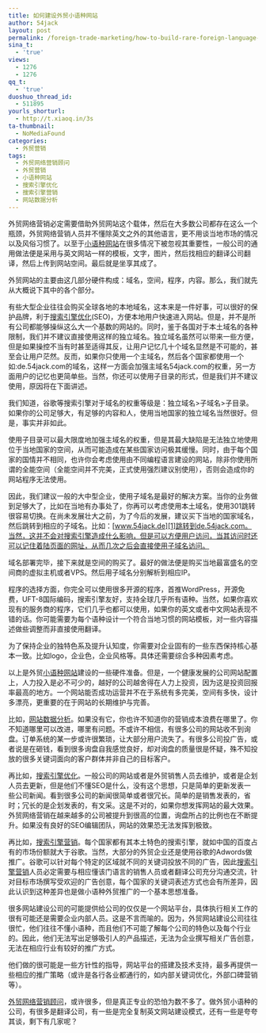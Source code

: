 ```yaml
---
title: 如何建设外贸小语种网站
author: 54jack
layout: post
permalink: /foreign-trade-marketing/how-to-build-rare-foreign-language-website/
sina_t:
  - 'true'
views:
  - 1276
  - 1276
qq_t:
  - 'true'
duoshuo_thread_id:
  - 511895
yourls_shorturl:
  - http://t.xiaoq.in/3s
ta-thumbnail:
  - NoMediaFound
categories:
  - 外贸营销
tags:
  - 外贸网络营销顾问
  - 外贸营销
  - 小语种网站
  - 搜索引擎优化
  - 搜索引擎营销
  - 网站数据分析
---
```

外贸网络营销必定需要借助外贸网站这个载体，然后在大多数公司都存在这么一个瓶颈，外贸网络营销人员并不懂除英文之外的其他语言，更不用谈当地市场的情况以及风俗习惯了。以至于<span class='wp_keywordlink_affiliate'><a href="http://blog.xiaoq.in/tag/%e5%b0%8f%e8%af%ad%e7%a7%8d%e7%bd%91%e7%ab%99/" title="查看小语种网站中的全部文章" target="_blank">小语种网站</a></span>在很多情况下被忽视其重要性，一般公司的通用做法便是采用与英文网站一样的模板，文字，图片，然后找相应的翻译公司翻译，然后上传到网站空间。最后就是坐享其成了。

外贸网站的主要由这几部分硬件构成：域名，空间，程序，内容。那么，我们就先从大概说下其中的各个部分。

有些大型企业往往会购买全球各地的本地域名，这本来是一件好事，可以很好的保护品牌，利于<span class='wp_keywordlink_affiliate'><a href="http://blog.xiaoq.in/tag/%e6%90%9c%e7%b4%a2%e5%bc%95%e6%93%8e%e4%bc%98%e5%8c%96/" title="查看搜索引擎优化中的全部文章" target="_blank">搜索引擎优化</a></span>(SEO)，方便本地用户快速进入网站。但是，并不是所有公司都能够操纵这么大一个基数的网站的。同时，鉴于各国对于本土域名的各种限制，我们并不建议直接使用这样的独立域名。独立域名虽然可以带来一些方便，但是如果操控不当有时甚至适得其反，让用户记忆几十个域名显然是不可能的，甚至会让用户茫然。反而，如果你只使用一个主域名，然后各个国家都使用一个如:de.54jack.com的域名，这样一方面会加强主域名54jack.com的权重，另一方面用户的记忆也更简单些。当然，你还可以使用子目录的形式，但是我们并不建议使用，原因将在下面讲述。

我们知道，谷歌等搜索引擎对于域名的权重等级是：独立域名>子域名>子目录。如果你的公司足够大，有足够的内容和人，使用当地国家的独立域名当然很好。但是，事实并非如此。

使用子目录可以最大限度地加强主域名的权重，但是其最大缺陷是无法独立地使用位于当地国家的空间，从而可能造成在某些国家访问极其缓慢。同时，由于每个国家的国情并不相同，也许你会考虑使用由不同编程语言建设的网站，除非你使用所谓的全能空间（全能空间并不完美，正式使用强烈建议别使用），否则会造成你的网站程序无法使用。

因此，我们建议一般的大中型企业，使用子域名是最好的解决方案。当你的业务做到足够大了，比如在当地有办事处了，你再可以考虑使用本土域名，使用301跳转很容易切换。在尚未发展壮大之前，为了今后的发展，建议买下当地的国家域名，然后跳转到相应的子域名。比如：[www.54jack.de][1]跳转到de.54jack.com。当然，这并不会对搜索引擎造成什么影响，但是可以方便用户访问，当其访问时还可以记住着陆页面的网址，从而几次之后会直接使用子域名访问。

域名部署完毕，接下来就是空间的购买了。最好的做法便是购买当地最富盛名的空间商的虚拟主机或者VPS。然后用子域名分别解析到相应IP。

程序的选择方面，你完全可以使用很多开源的程序，首推WordPress，开源免费，UFT-8国际编码，搜索引擎友好，支持全球几乎所有语种。当然，如果你喜欢现有的服务商的程序，它们几乎也都可以使用，如果你的英文或者中文网站表现不错的话。你可能需要为每个语种设计一个符合当地习惯的网站模板，对一些内容描述做些调整而非直接使用翻译。

为了保持企业的独特色系及提升认知度，你需要对企业固有的一些东西保持核心基本一致。比如logo，企业色，企业风格等。具体还需要综合多种因素考虑。

以上是外贸<span class='wp_keywordlink_affiliate'><a href="http://blog.xiaoq.in/tag/%e5%b0%8f%e8%af%ad%e7%a7%8d%e7%bd%91%e7%ab%99/" title="查看小语种网站中的全部文章" target="_blank">小语种网站</a></span>建设的一些硬件准备。但是，一个健康发展的公司网站配置上，人力投入是必不可少的，越好的公司越舍得在人力上投资，因为这是投资回报率最高的地方。一个网站能否成功运营并不在于系统有多完美，空间有多快，设计多漂亮，更重要的在于网站的长期维护与完善。

比如，<span class='wp_keywordlink_affiliate'><a href="http://blog.xiaoq.in/tag/%e7%bd%91%e7%ab%99%e6%95%b0%e6%8d%ae%e5%88%86%e6%9e%90/" title="查看网站数据分析中的全部文章" target="_blank">网站数据分析</a></span>。如果没有它，你也许不知道你的营销成本浪费在哪里了。你不知道哪里可以改进，哪里有问题。不或许不相信，有很多公司的网站收不到询盘。订单系统的某一步或许很繁琐，让大部分用户流失了。有很多公司投广告，或者说是在砸钱，看到很多询盘自我感觉良好，却对询盘的质量很是怀疑，殊不知投放的很多关键词面向的客户群体并非自己的目标客户。

再比如，<span class='wp_keywordlink_affiliate'><a href="http://blog.xiaoq.in/tag/%e6%90%9c%e7%b4%a2%e5%bc%95%e6%93%8e%e4%bc%98%e5%8c%96/" title="查看搜索引擎优化中的全部文章" target="_blank">搜索引擎优化</a></span>。一般公司的网站或者是外贸销售人员去维护，或者是企划人员去更新，但是他们不懂SEO是什么，没有这个思想，只是简单的更新发表一些公司新闻。看到很多公司的新闻很简单或者很冗长。简单的是销售发表的，省时；冗长的是企划发表的，有文采。这是不对的，如果你想发挥网站的最大效果。外贸网络营销在越来越多的公司被提升到很高的位置，询盘所占的比例也在不断提升。如果没有良好的SEO编辑团队，网站的效果恐无法发挥到极致。

再比如，<span class='wp_keywordlink_affiliate'><a href="http://blog.xiaoq.in/tag/%e6%90%9c%e7%b4%a2%e5%bc%95%e6%93%8e%e8%90%a5%e9%94%80/" title="查看搜索引擎营销中的全部文章" target="_blank">搜索引擎营销</a></span>。每个国家都有其本土特色的搜索引擎，就如中国的百度占有的市场份额就大于谷歌。当然，大部分的外贸企业还是使用谷歌的Adwords做推广。谷歌可以针对每个特定的区域就不同的关键词投放不同的广告，因此<span class='wp_keywordlink_affiliate'><a href="http://blog.xiaoq.in/tag/%e6%90%9c%e7%b4%a2%e5%bc%95%e6%93%8e%e8%90%a5%e9%94%80/" title="查看搜索引擎营销中的全部文章" target="_blank">搜索引擎营销</a></span>人员必定需要与相应懂该门语言的销售人员或者翻译公司充分沟通交流，针对目标市场撰写受欢迎的广告创意，每个国家的关键词表述方式也会有所差异，因此认识到这种差异也是做小语种外贸推广的一个基本思想准备。

很多网站建设公司的可能提供给公司的仅仅是一个网站平台，具体执行相关工作的很有可能还是需要企业内部人员。这是不言而喻的。因为，外贸网站建设公司往往很忙，他们往往不懂小语种，而且他们不可能了解每个公司的特色以及每个行业的。因此，他们无法写出足够吸引人的产品描述，无法为企业撰写相关广告创意，无法在相应行业有较好的推广方式。

他们做的很可能是一些方针性的指导，网站平台的搭建及技术支持，最多再提供一些相应的推广策略（或许是各行各业都通行的，如内部关键词优化，外部口碑营销等）。

<span class='wp_keywordlink_affiliate'><a href="http://blog.xiaoq.in/tag/%e5%a4%96%e8%b4%b8%e7%bd%91%e7%bb%9c%e8%90%a5%e9%94%80%e9%a1%be%e9%97%ae/" title="查看外贸网络营销顾问中的全部文章" target="_blank">外贸网络营销顾问</a></span>，或许很多，但是真正专业的恐怕为数不多了。做外贸小语种的公司，有很多是翻译公司，有一些是完全复制英文网站建设模式，还有一些是夸夸其谈，剩下有几家呢？

 [1]: http://www.54jack.de